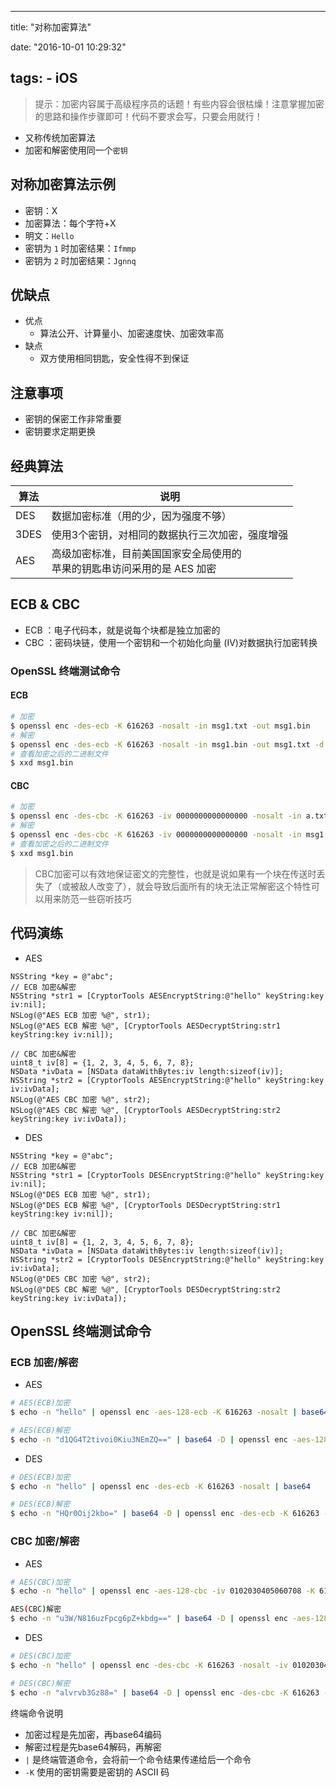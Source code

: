 
---
title: "对称加密算法"

date: "2016-10-01 10:29:32"

tags: 
    - iOS
---
> 提示：加密内容属于高级程序员的话题！有些内容会很枯燥！注意掌握加密的思路和操作步骤即可！代码不要求会写，只要会用就行！

* 又称传统加密算法
* 加密和解密使用同一个`密钥`

## 对称加密算法示例

* 密钥：X
* 加密算法：每个字符+X
* 明文：`Hello`
* 密钥为 `1` 时加密结果：`Ifmmp`
* 密钥为 `2` 时加密结果：`Jgnnq`
<!-- more --> 
## 优缺点

* 优点
    * 算法公开、计算量小、加密速度快、加密效率高
* 缺点
    * 双方使用相同钥匙，安全性得不到保证

## 注意事项

* 密钥的保密工作非常重要
* 密钥要求定期更换

## 经典算法

| 算法 | 说明 |
| -- | -- |
| DES | 数据加密标准（用的少，因为强度不够） |
| 3DES | 使用3个密钥，对相同的数据执行三次加密，强度增强 |
| AES | 高级加密标准，目前美国国家安全局使用的<br />苹果的钥匙串访问采用的是 AES 加密 |

## ECB & CBC

* ECB ：电子代码本，就是说每个块都是独立加密的
* CBC ：密码块链，使用一个密钥和一个初始化向量 (IV)对数据执行加密转换

### OpenSSL 终端测试命令

#### ECB

```bash
# 加密
$ openssl enc -des-ecb -K 616263 -nosalt -in msg1.txt -out msg1.bin
# 解密
$ openssl enc -des-ecb -K 616263 -nosalt -in msg1.bin -out msg1.txt -d
# 查看加密之后的二进制文件
$ xxd msg1.bin
```

#### CBC

```bash
# 加密
$ openssl enc -des-cbc -K 616263 -iv 0000000000000000 -nosalt -in a.txt -out msg1.bin
# 解密
$ openssl enc -des-cbc -K 616263 -iv 0000000000000000 -nosalt -in msg1.bin -out msg4.txt -d
# 查看加密之后的二进制文件
$ xxd msg1.bin
```

> CBC加密可以有效地保证密文的完整性，也就是说如果有一个块在传送时丢失了（或被敌人改变了），就会导致后面所有的块无法正常解密这个特性可以用来防范一些窃听技巧

## 代码演练

* AES

```objc
NSString *key = @"abc";
// ECB 加密&解密
NSString *str1 = [CryptorTools AESEncryptString:@"hello" keyString:key iv:nil];
NSLog(@"AES ECB 加密 %@", str1);
NSLog(@"AES ECB 解密 %@", [CryptorTools AESDecryptString:str1 keyString:key iv:nil]);

// CBC 加密&解密
uint8_t iv[8] = {1, 2, 3, 4, 5, 6, 7, 8};
NSData *ivData = [NSData dataWithBytes:iv length:sizeof(iv)];
NSString *str2 = [CryptorTools AESEncryptString:@"hello" keyString:key iv:ivData];
NSLog(@"AES CBC 加密 %@", str2);
NSLog(@"AES CBC 解密 %@", [CryptorTools AESDecryptString:str2 keyString:key iv:ivData]);
```

* DES

```objc
NSString *key = @"abc";
// ECB 加密&解密
NSString *str1 = [CryptorTools DESEncryptString:@"hello" keyString:key iv:nil];
NSLog(@"DES ECB 加密 %@", str1);
NSLog(@"DES ECB 解密 %@", [CryptorTools DESDecryptString:str1 keyString:key iv:nil]);

// CBC 加密&解密
uint8_t iv[8] = {1, 2, 3, 4, 5, 6, 7, 8};
NSData *ivData = [NSData dataWithBytes:iv length:sizeof(iv)];
NSString *str2 = [CryptorTools DESEncryptString:@"hello" keyString:key iv:ivData];
NSLog(@"DES CBC 加密 %@", str2);
NSLog(@"DES CBC 解密 %@", [CryptorTools DESDecryptString:str2 keyString:key iv:ivData]);
```

## OpenSSL 终端测试命令

### ECB 加密/解密

* AES

```bash
# AES(ECB)加密
$ echo -n "hello" | openssl enc -aes-128-ecb -K 616263 -nosalt | base64

# AES(ECB)解密
$ echo -n "d1QG4T2tivoi0Kiu3NEmZQ==" | base64 -D | openssl enc -aes-128-ecb -K 616263 -nosalt -d
```

* DES

```bash
# DES(ECB)加密
$ echo -n "hello" | openssl enc -des-ecb -K 616263 -nosalt | base64

# DES(ECB)解密
$ echo -n "HQr0Oij2kbo=" | base64 -D | openssl enc -des-ecb -K 616263 -nosalt -d
```

### CBC 加密/解密

* AES

```bash
# AES(CBC)加密
$ echo -n "hello" | openssl enc -aes-128-cbc -iv 0102030405060708 -K 616263 -nosalt | base64

AES(CBC)解密
$ echo -n "u3W/N816uzFpcg6pZ+kbdg==" | base64 -D | openssl enc -aes-128-cbc -iv 0102030405060708 -K 616263 -nosalt -d
```

* DES

```bash
# DES(CBC)加密
$ echo -n "hello" | openssl enc -des-cbc -K 616263 -nosalt -iv 0102030405060708 | base64

# DES(CBC)解密
$ echo -n "alvrvb3Gz88=" | base64 -D | openssl enc -des-cbc -K 616263 -nosalt -iv 0102030405060708 -d
```

终端命令说明

* 加密过程是先加密，再base64编码
* 解密过程是先base64解码，再解密
* `|` 是终端管道命令，会将前一个命令结果传递给后一个命令
* `-K` 使用的密钥需要是密钥的 ASCII 码
